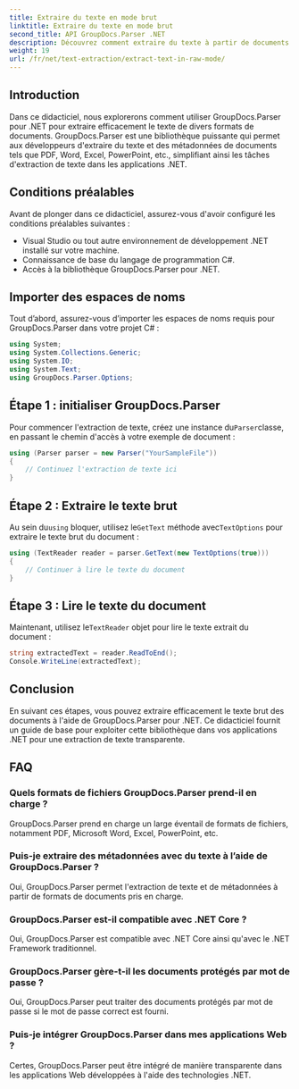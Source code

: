 ```yaml
---
title: Extraire du texte en mode brut
linktitle: Extraire du texte en mode brut
second_title: API GroupDocs.Parser .NET
description: Découvrez comment extraire du texte à partir de documents à l'aide de GroupDocs.Parser pour .NET. Extraction de texte simple, efficace et transparente dans vos applications .NET.
weight: 19
url: /fr/net/text-extraction/extract-text-in-raw-mode/
---
```

## Introduction
Dans ce didacticiel, nous explorerons comment utiliser GroupDocs.Parser pour .NET pour extraire efficacement le texte de divers formats de documents. GroupDocs.Parser est une bibliothèque puissante qui permet aux développeurs d'extraire du texte et des métadonnées de documents tels que PDF, Word, Excel, PowerPoint, etc., simplifiant ainsi les tâches d'extraction de texte dans les applications .NET.
## Conditions préalables
Avant de plonger dans ce didacticiel, assurez-vous d'avoir configuré les conditions préalables suivantes :
- Visual Studio ou tout autre environnement de développement .NET installé sur votre machine.
- Connaissance de base du langage de programmation C#.
- Accès à la bibliothèque GroupDocs.Parser pour .NET.

## Importer des espaces de noms
Tout d’abord, assurez-vous d’importer les espaces de noms requis pour GroupDocs.Parser dans votre projet C# :
```csharp
using System;
using System.Collections.Generic;
using System.IO;
using System.Text;
using GroupDocs.Parser.Options;
```
## Étape 1 : initialiser GroupDocs.Parser
 Pour commencer l'extraction de texte, créez une instance du`Parser`classe, en passant le chemin d'accès à votre exemple de document :
```csharp
using (Parser parser = new Parser("YourSampleFile"))
{
    // Continuez l'extraction de texte ici
}
```
## Étape 2 : Extraire le texte brut
 Au sein du`using` bloquer, utilisez le`GetText` méthode avec`TextOptions` pour extraire le texte brut du document :
```csharp
using (TextReader reader = parser.GetText(new TextOptions(true)))
{
    // Continuer à lire le texte du document
}
```
## Étape 3 : Lire le texte du document
 Maintenant, utilisez le`TextReader` objet pour lire le texte extrait du document :
```csharp
string extractedText = reader.ReadToEnd();
Console.WriteLine(extractedText);
```

## Conclusion
En suivant ces étapes, vous pouvez extraire efficacement le texte brut des documents à l'aide de GroupDocs.Parser pour .NET. Ce didacticiel fournit un guide de base pour exploiter cette bibliothèque dans vos applications .NET pour une extraction de texte transparente.

## FAQ
### Quels formats de fichiers GroupDocs.Parser prend-il en charge ?
GroupDocs.Parser prend en charge un large éventail de formats de fichiers, notamment PDF, Microsoft Word, Excel, PowerPoint, etc.
### Puis-je extraire des métadonnées avec du texte à l’aide de GroupDocs.Parser ?
Oui, GroupDocs.Parser permet l'extraction de texte et de métadonnées à partir de formats de documents pris en charge.
### GroupDocs.Parser est-il compatible avec .NET Core ?
Oui, GroupDocs.Parser est compatible avec .NET Core ainsi qu'avec le .NET Framework traditionnel.
### GroupDocs.Parser gère-t-il les documents protégés par mot de passe ?
Oui, GroupDocs.Parser peut traiter des documents protégés par mot de passe si le mot de passe correct est fourni.
### Puis-je intégrer GroupDocs.Parser dans mes applications Web ?
Certes, GroupDocs.Parser peut être intégré de manière transparente dans les applications Web développées à l'aide des technologies .NET.